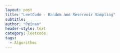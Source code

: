 ```yaml
---
layout: post
title: "LeetCode - Random and Reservoir Sampling"
subtitle:
author: "Peinan"
header-style: text
category: leetcode
tags:
  - Algorithms
---
```


